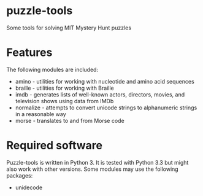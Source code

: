puzzle-tools
============

Some tools for solving MIT Mystery Hunt puzzles

Features
========
The following modules are included:
* amino - utilities for working with nucleotide and amino acid sequences
* braille - utilities for working with Braille
* imdb - generates lists of well-known actors, directors, movies, and television shows using data from IMDb
* normalize - attempts to convert unicode strings to alphanumeric strings in a reasonable way
* morse - translates to and from Morse code

Required software
=================
Puzzle-tools is written in Python 3.  It is tested with Python 3.3 but might also
work with other versions.  Some modules may use the following packages:
* unidecode
